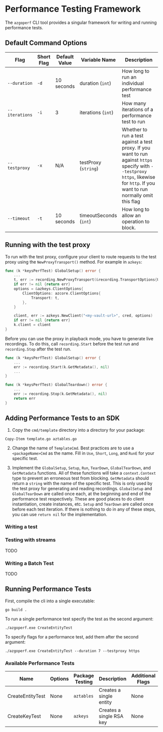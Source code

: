 # Performance Testing Framework
The `azgoperf` CLI tool provides a singular framework for writing and running performance tests.

## Default Command Options

| Flag | Short Flag | Default Value | Variable Name | Description |
| -----| ---------- | ------------- | ------------- | ----------- |
| `--duration` | `-d` | 10 seconds | duration (`int`) | How long to run an individual performance test |
| `--iterations` | `-i` | 3 | iterations (`int`) | How many iterations of a performance test to run |
| `--testproxy` | `-x` | N/A | testProxy (`string`) | Whether to run a test against a test proxy. If you want to run against `https` specify with `--testproxy https`, likewise for `http`. If you want to run normally omit this flag |
| `--timeout` | `-t` | 10 seconds| timeoutSeconds (`int`) | How long to allow an operation to block. |

## Running with the test proxy

To run with the test proxy, configure your client to route requests to the test proxy using the `NewProxyTransport()` method. For example in `azkeys`:

```go
func (k *keysPerfTest) GlobalSetup() error {
    ...
    t, err := recording.NewProxyTransport(&recording.TransportOptions{UseHTTPS: true, TestName: a.GetMetadata()})
    if err != nil {return err}
    options = &azkeys.ClientOptions{
        ClientOptions: azcore.ClientOptions{
            Transport: t,
        },
    }

    client, err := azkeys.NewClient("<my-vault-url>", cred, options)
    if err != nil {return err}
    k.client = client
}
```

Before you can use the proxy in playback mode, you have to generate live recordings. To do this, call `recording.Start` before the test run and `recording.Stop` after the test run.

```go
func (k *keysPerfTest) GlobalSetup() error {
    ...
    err := recording.Start(k.GetMetadata(), nil)
    ...
}

func (k *keysPerfTest) GlobalTeardown() error {
    ...
    err := recording.Stop(k.GetMetadata(), nil)
    return err
}
```

## Adding Performance Tests to an SDK

1. Copy the `cmd/template` directory into a directory for your package:
```
Copy-Item template.go aztables.go
```

2. Change the name of `TemplateCmd`. Best practices are to use a `<packageName>Cmd` as the name. Fill in `Use`, `Short`, `Long`, and `RunE` for your specific test.

3. Implement the `GlobalSetup`, `Setup`, `Run`, `TearDown`, `GlobalTearDown`, and `GetMetadata` functions. All of these functions will take a `context.Context` type to prevent an erroneous test from blocking. `GetMetadata` should return a `string` with the name of the specific test. This is only used by the test proxy for generating and reading recordings. `GlobalSetup` and `GlobalTearDown` are called once each, at the beginning and end of the performance test respectively. These are good places to do client instantiation, create instances, etc. `Setup` and `TearDown` are called once before each test iteration. If there is nothing to do in any of these steps, you can use `return nil` for the implementation.

### Writing a test

### Testing with streams
TODO

### Writing a Batch Test
TODO

## Running Performance Tests

First, compile the cli into a single executable:
```pwsh
go build .
```

To run a single performance test specify the test as the second argument:
```pwsh
./azgoperf.exe CreateEntityTest
```

To specify flags for a performance test, add them after the second argument:
```pwsh
./azgoperf.exe CreateEntityTest --duration 7 --testproxy https
```

### Available Performance Tests

| Name | Options | Package Testing | Description | Additional Flags |
| ---- | ------- | --------------- | ----------- | ---------------- |
| CreateEntityTest | None | `aztables` | Creates a single entity | None |
| CreateKeyTest | None | `azkeys` | Creates a single RSA key | None |